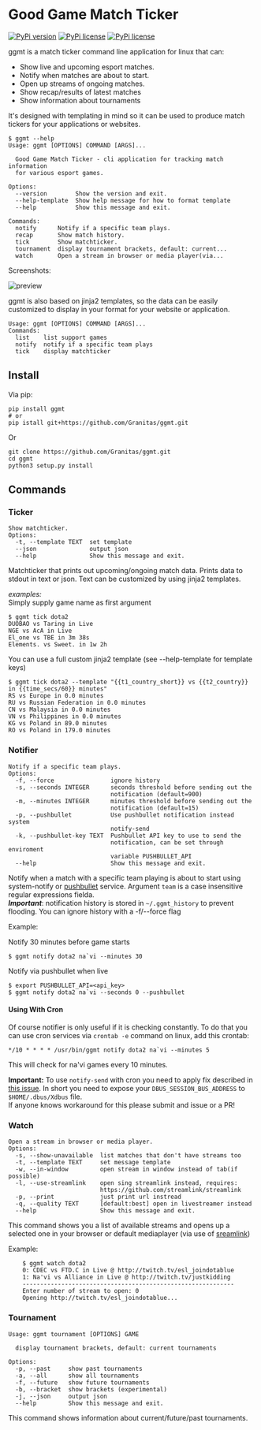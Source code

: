 # Good Game Match Ticker

[![PyPi version](https://img.shields.io/pypi/v/ggmt.svg?style=flat-square)](https://pypi.python.org/pypi/ggmt)
[![PyPi license](https://img.shields.io/pypi/l/ggmt.svg?style=flat-square)](https://pypi.python.org/pypi/ggmt)
[![PyPi license](https://img.shields.io/pypi/pyversions/ggmt.svg?style=flat-square)](https://pypi.python.org/pypi/ggmt)   

ggmt is a match ticker command line application for linux that can:
  * Show live and upcoming esport matches.
  * Notify when matches are about to start. 
  * Open up streams of ongoing matches.
  * Show recap/results of latest matches
  * Show information about tournaments
  
It's designed with templating in mind so it can be used to produce match tickers for your applications or websites.  

    $ ggmt --help
    Usage: ggmt [OPTIONS] COMMAND [ARGS]...

      Good Game Match Ticker - cli application for tracking match information
      for various esport games.

    Options:
      --version        Show the version and exit.
      --help-template  Show help message for how to format template
      --help           Show this message and exit.

    Commands:
      notify      Notify if a specific team plays.
      recap       Show match history.
      tick        Show matchticker.
      tournament  display tournament brackets, default: current...
      watch       Open a stream in browser or media player(via...

Screenshots:

![preview](https://github.com/Granitosaurus/ggmt/raw/master/screenshot.png)

ggmt is also based on jinja2 templates, so the data can be easily customized to display in your format for your website or application.

```console
Usage: ggmt [OPTIONS] COMMAND [ARGS]...
Commands:
  list    list support games
  notify  notify if a specific team plays
  tick    display matchticker
```

## Install

Via pip:

```console
pip install ggmt
# or
pip istall git+https://github.com/Granitas/ggmt.git
```

Or 

```console
git clone https://github.com/Granitas/ggmt.git
cd ggmt
python3 setup.py install
```

## Commands

### Ticker  

```
Show matchticker.  
Options:  
  -t, --template TEXT  set template  
  --json               output json  
  --help               Show this message and exit.  
```

Matchticker that prints out upcoming/ongoing match data. Prints data to stdout in text or json. Text can be customized by using jinja2 templates.

*examples:*  
Simply supply game name as first argument

```console
$ ggmt tick dota2
DUOBAO vs Taring in Live
NGE vs AcA in Live
El_one vs TBE in 3m 38s
Elements. vs Sweet. in 1w 2h
```

You can use a full custom jinja2 template (see --help-template for template keys)

```console
$ ggmt tick dota2 --template "{{t1_country_short}} vs {{t2_country}} in {{time_secs/60}} minutes"
RS vs Europe in 0.0 minutes
RU vs Russian Federation in 0.0 minutes
CN vs Malaysia in 0.0 minutes
VN vs Philippines in 0.0 minutes
KG vs Poland in 89.0 minutes
RO vs Poland in 179.0 minutes
```


### Notifier

```
Notify if a specific team plays.  
Options:  
  -f, --force                ignore history  
  -s, --seconds INTEGER      seconds threshold before sending out the  
                             notification (default=900)  
  -m, --minutes INTEGER      minutes threshold before sending out the  
                             notification (default=15)  
  -p, --pushbullet           Use pushbullet notification instead system  
                             notify-send  
  -k, --pushbullet-key TEXT  Pushbullet API key to use to send the  
                             notification, can be set through enviroment  
                             variable PUSHBULLET_API  
  --help                     Show this message and exit.  
```

Notify when a match with a specific team playing is about to start using system-notify or [pushbullet][pushbullet] service. Argument `team` is a case insensitive regular expressions fielda.  
**_Important_**: notification history is stored in `~/.ggmt_history` to prevent flooding. You can ignore history with a -f/--force flag

Example:

Notify 30 minutes before game starts
```console
$ ggmt notify dota2 na`vi --minutes 30
```

Notify via pushbullet when live
```console
$ export PUSHBULLET_API=<api_key>
$ ggmt notify dota2 na`vi --seconds 0 --pushbullet
```

#### Using With Cron

Of course notifier is only useful if it is checking constantly. To do that you can use cron services via `crontab -e` command on linux, add this crontab: 

```cron
*/10 * * * * /usr/bin/ggmt notify dota2 na`vi --minutes 5
```

This will check for na'vi games every 10 minutes.

**Important:**
To use `notify-send` with cron you need to apply fix described in [this issue](http://unix.stackexchange.com/a/111190/73477). In short you need to expose your `DBUS_SESSION_BUS_ADDRESS` to `$HOME/.dbus/Xdbus` file.   
If anyone knows workaround for this please submit and issue or a PR!


### Watch

```
Open a stream in browser or media player.  
Options:  
  -s, --show-unavailable  list matches that don't have streams too  
  -t, --template TEXT     set message template  
  -w, --in-window         open stream in window instead of tab(if possible)  
  -l, --use-streamlink    open sing streamlink instead, requires:  
                          https://github.com/streamlink/streamlink  
  -p, --print             just print url instread  
  -q, --quality TEXT      [default:best] open in livestreamer instead  
  --help                  Show this message and exit.  
```

This command shows you a list of available streams and opens up a selected one in your browser or default mediaplayer (via use of [sreamlink][streamlink])

Example:
```console
    $ ggmt watch dota2
    0: CDEC vs FTD.C in Live @ http://twitch.tv/esl_joindotablue
    1: Na'vi vs Alliance in Live @ http://twitch.tv/justkidding
    ------------------------------------------------------------
    Enter number of stream to open: 0
    Opening http://twitch.tv/esl_joindotablue...
```

### Tournament

```console
Usage: ggmt tournament [OPTIONS] GAME

  display tournament brackets, default: current tournaments

Options:
  -p, --past     show past tournaments
  -a, --all      show all tournaments
  -f, --future   show future tournaments
  -b, --bracket  show brackets (experimental)
  -j, --json     output json
  --help         Show this message and exit.
```

This command shows information about current/future/past tournaments.

[streamlink]: https://github.com/streamlink/streamlink
[pushbullet]: https://www.pushbullet.com/
